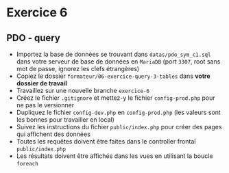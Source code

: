 # Exercice 6
## PDO - query

- Importez la base de données se trouvant dans `datas/pdo_sym_c1.sql` dans votre serveur de base de données en `MariaDB` (port `3307`, root sans mot de passe, ignorez les clefs étrangères)
- Copiez le dossier `formateur/06-exercice-query-3-tables` dans **votre dossier de travail**
- Travaillez sur une nouvelle branche `exercice-6`
- Créez le fichier `.gitignore` et mettez-y le fichier `config-prod.php` pour ne pas le versionner
- Dupliquez le fichier `config-dev.php` en `config-prod.php` (les valeurs sont les bonnes pour travailler en local)
- Suivez les instructions du fichier `public/index.php` pour créer des pages qui affichent des données
- Toutes les requêtes doivent être faites dans le controller frontal `public/index.php`
- Les résultats doivent être affichés dans les vues en utilisant la boucle `foreach`